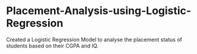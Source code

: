 # Placement-Analysis-using-Logistic-Regression
Created a Logistic Regression Model to analyse the placement status of students based on their CGPA and IQ. 
